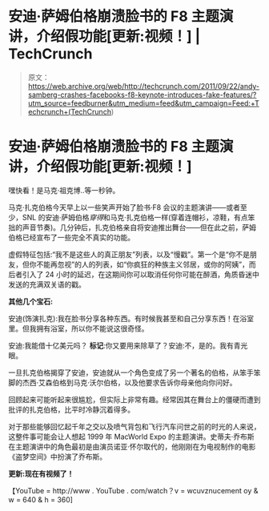 # 安迪·萨姆伯格崩溃脸书的 F8 主题演讲，介绍假功能[更新:视频！] | TechCrunch

> 原文：<https://web.archive.org/web/http://techcrunch.com/2011/09/22/andy-samberg-crashes-facebooks-f8-keynote-introduces-fake-features/?utm_source=feedburner&utm_medium=feed&utm_campaign=Feed:+Techcrunch+(TechCrunch>)

# 安迪·萨姆伯格崩溃脸书的 F8 主题演讲，介绍假功能[更新:视频！]

嘿快看！是马克·祖克博..等一秒钟。

马克·扎克伯格今天早上以一些笑声开始了脸书·F8 会议的主题演讲——或者至少，SNL 的安迪·萨姆伯格*穿得*和马克·扎克伯格一样(穿着连帽衫，凉鞋，有点笨拙的声音节奏)。几分钟后，扎克伯格亲自将安迪推出舞台——但在此之前，萨姆伯格已经宣布了一些完全不真实的功能。

虚假特征包括:“我不是这些人的真正朋友”列表，以及“慢戳”。第一个是“你不是朋友，但你不能再忽视”的人的列表，如“你疯狂的种族主义邻居，或你的阿姨”，而后者引入了 24 小时的延迟，在这期间你可以取消任何你可能在醉酒，角质昏迷中发送的充满双关语的戳。

**其他几个宝石:**

安迪(饰演扎克):我在脸书分享各种东西。有时候我甚至和自己分享东西！在浴室里。但我拥有浴室，所以你不能说这很奇怪。

安迪:我能借十亿美元吗？
**标记**:你又要用来除草了？安迪:不，是的。我有青光眼。

一旦扎克伯格揭穿了安迪，安迪就从一个角色变成了另一个著名的伯格，从笨手笨脚的杰西·艾森伯格到马克·沃尔伯格，以及他要求告诉你母亲他向你问好。

回顾起来可能听起来很尴尬，但实际上非常有趣。经常因其在舞台上的僵硬而遭到批评的扎克伯格，比平时冷静沉着得多。

对于那些能够回忆起千年之交以及喷气背包和飞行汽车问世之前的时光的人来说，这整件事可能会让人想起 1999 年 MacWorld Expo 的主题演讲。史蒂夫·乔布斯在主题演讲中的角色最初是由演员诺亚·怀尔取代的，他刚刚在为电视制作的电影《盗梦空间》中扮演了乔布斯。

**更新:现在有视频了！**

【YouTube = http://www . YouTube . com/watch？v = wcuvznucement oy & w = 640 & h = 360]